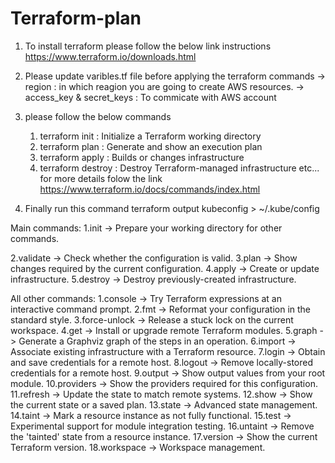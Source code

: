 # Terraform-plan

1. To install terraform please follow the below link instructions 
   https://www.terraform.io/downloads.html

2. Please update varibles.tf file before applying the terraform commands
   -> region : in which reagion you are going to create AWS resources.
   -> access_key & secret_keys : To commicate with AWS account

3. please follow the below commands
   1. terraform init : Initialize a Terraform working directory
   2. terraform plan : Generate and show an execution plan
   3. terraform apply : Builds or changes infrastructure
   4. terraform destroy : Destroy Terraform-managed infrastructure etc...
    for more details folow the link https://www.terraform.io/docs/commands/index.html


4. Finally run this command
   terraform output kubeconfig > ~/.kube/config

Main commands:
  1.init        ->   Prepare your working directory for other commands.
  
  2.validate    ->   Check whether the configuration is valid.
  3.plan        ->   Show changes required by the current configuration.
  4.apply       ->   Create or update infrastructure.
  5.destroy     ->   Destroy previously-created infrastructure.

All other commands:
  1.console      ->  Try Terraform expressions at an interactive command prompt.
  2.fmt          ->  Reformat your configuration in the standard style.
  3.force-unlock ->  Release a stuck lock on the current workspace.
  4.get          ->  Install or upgrade remote Terraform modules.
  5.graph        ->  Generate a Graphviz graph of the steps in an operation.
  6.import       ->  Associate existing infrastructure with a Terraform resource.
  7.login        ->  Obtain and save credentials for a remote host.
  8.logout       ->  Remove locally-stored credentials for a remote host.
  9.output       ->  Show output values from your root module.
  10.providers   ->  Show the providers required for this configuration.
  11.refresh     ->  Update the state to match remote systems.
  12.show        ->  Show the current state or a saved plan.
  13.state       ->  Advanced state management.
  14.taint       ->  Mark a resource instance as not fully functional.
  15.test        ->  Experimental support for module integration testing.
  16.untaint     ->  Remove the 'tainted' state from a resource instance.
  17.version     ->  Show the current Terraform version.
  18.workspace   ->  Workspace management.
